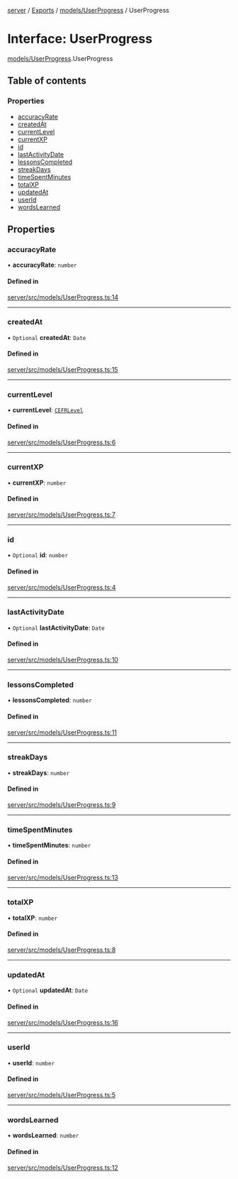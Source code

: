 [server](../README.md) / [Exports](../modules.md) / [models/UserProgress](../modules/models_UserProgress.md) / UserProgress

# Interface: UserProgress

[models/UserProgress](../modules/models_UserProgress.md).UserProgress

## Table of contents

### Properties

- [accuracyRate](models_UserProgress.UserProgress.md#accuracyrate)
- [createdAt](models_UserProgress.UserProgress.md#createdat)
- [currentLevel](models_UserProgress.UserProgress.md#currentlevel)
- [currentXP](models_UserProgress.UserProgress.md#currentxp)
- [id](models_UserProgress.UserProgress.md#id)
- [lastActivityDate](models_UserProgress.UserProgress.md#lastactivitydate)
- [lessonsCompleted](models_UserProgress.UserProgress.md#lessonscompleted)
- [streakDays](models_UserProgress.UserProgress.md#streakdays)
- [timeSpentMinutes](models_UserProgress.UserProgress.md#timespentminutes)
- [totalXP](models_UserProgress.UserProgress.md#totalxp)
- [updatedAt](models_UserProgress.UserProgress.md#updatedat)
- [userId](models_UserProgress.UserProgress.md#userid)
- [wordsLearned](models_UserProgress.UserProgress.md#wordslearned)

## Properties

### accuracyRate

• **accuracyRate**: `number`

#### Defined in

[server/src/models/UserProgress.ts:14](https://github.com/niklas-joh/french-learning-platform/blob/f88c80a984d39a715bd427891d156cc94cff3831/server/src/models/UserProgress.ts#L14)

___

### createdAt

• `Optional` **createdAt**: `Date`

#### Defined in

[server/src/models/UserProgress.ts:15](https://github.com/niklas-joh/french-learning-platform/blob/f88c80a984d39a715bd427891d156cc94cff3831/server/src/models/UserProgress.ts#L15)

___

### currentLevel

• **currentLevel**: [`CEFRLevel`](../modules/models_UserProgress.md#cefrlevel)

#### Defined in

[server/src/models/UserProgress.ts:6](https://github.com/niklas-joh/french-learning-platform/blob/f88c80a984d39a715bd427891d156cc94cff3831/server/src/models/UserProgress.ts#L6)

___

### currentXP

• **currentXP**: `number`

#### Defined in

[server/src/models/UserProgress.ts:7](https://github.com/niklas-joh/french-learning-platform/blob/f88c80a984d39a715bd427891d156cc94cff3831/server/src/models/UserProgress.ts#L7)

___

### id

• `Optional` **id**: `number`

#### Defined in

[server/src/models/UserProgress.ts:4](https://github.com/niklas-joh/french-learning-platform/blob/f88c80a984d39a715bd427891d156cc94cff3831/server/src/models/UserProgress.ts#L4)

___

### lastActivityDate

• `Optional` **lastActivityDate**: `Date`

#### Defined in

[server/src/models/UserProgress.ts:10](https://github.com/niklas-joh/french-learning-platform/blob/f88c80a984d39a715bd427891d156cc94cff3831/server/src/models/UserProgress.ts#L10)

___

### lessonsCompleted

• **lessonsCompleted**: `number`

#### Defined in

[server/src/models/UserProgress.ts:11](https://github.com/niklas-joh/french-learning-platform/blob/f88c80a984d39a715bd427891d156cc94cff3831/server/src/models/UserProgress.ts#L11)

___

### streakDays

• **streakDays**: `number`

#### Defined in

[server/src/models/UserProgress.ts:9](https://github.com/niklas-joh/french-learning-platform/blob/f88c80a984d39a715bd427891d156cc94cff3831/server/src/models/UserProgress.ts#L9)

___

### timeSpentMinutes

• **timeSpentMinutes**: `number`

#### Defined in

[server/src/models/UserProgress.ts:13](https://github.com/niklas-joh/french-learning-platform/blob/f88c80a984d39a715bd427891d156cc94cff3831/server/src/models/UserProgress.ts#L13)

___

### totalXP

• **totalXP**: `number`

#### Defined in

[server/src/models/UserProgress.ts:8](https://github.com/niklas-joh/french-learning-platform/blob/f88c80a984d39a715bd427891d156cc94cff3831/server/src/models/UserProgress.ts#L8)

___

### updatedAt

• `Optional` **updatedAt**: `Date`

#### Defined in

[server/src/models/UserProgress.ts:16](https://github.com/niklas-joh/french-learning-platform/blob/f88c80a984d39a715bd427891d156cc94cff3831/server/src/models/UserProgress.ts#L16)

___

### userId

• **userId**: `number`

#### Defined in

[server/src/models/UserProgress.ts:5](https://github.com/niklas-joh/french-learning-platform/blob/f88c80a984d39a715bd427891d156cc94cff3831/server/src/models/UserProgress.ts#L5)

___

### wordsLearned

• **wordsLearned**: `number`

#### Defined in

[server/src/models/UserProgress.ts:12](https://github.com/niklas-joh/french-learning-platform/blob/f88c80a984d39a715bd427891d156cc94cff3831/server/src/models/UserProgress.ts#L12)
